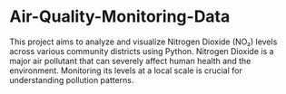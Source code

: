 # Air-Quality-Monitoring-Data
This project aims to analyze and visualize Nitrogen Dioxide (NO₂) levels across various community districts using Python. Nitrogen Dioxide is a major air pollutant that can severely affect human health and the environment. Monitoring its levels at a local scale is crucial for understanding pollution patterns.
